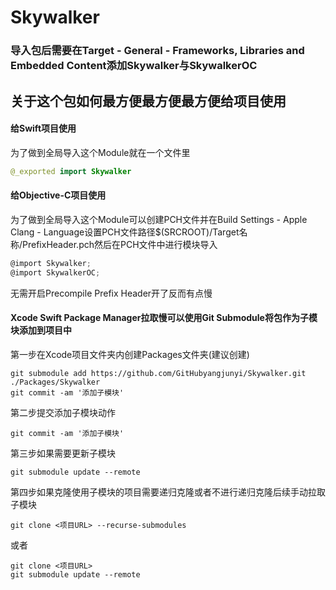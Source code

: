 # Skywalker
### 导入包后需要在Target - General - Frameworks, Libraries and Embedded Content添加Skywalker与SkywalkerOC
## 关于这个包如何最方便最方便最方便给项目使用
####  给Swift项目使用

为了做到全局导入这个Module就在一个文件里
```Swift
@_exported import Skywalker
```

####  给Objective-C项目使用
为了做到全局导入这个Module可以创建PCH文件并在Build Settings - Apple Clang - Language设置PCH文件路径$(SRCROOT)/Target名称/PrefixHeader.pch然后在PCH文件中进行模块导入
```Objective-C
@import Skywalker;
@import SkywalkerOC;
```
无需开启Precompile Prefix Header开了反而有点慢

#### Xcode Swift Package Manager拉取慢可以使用Git Submodule将包作为子模块添加到项目中
第一步在Xcode项目文件夹内创建Packages文件夹(建议创建)
```shell
git submodule add https://github.com/GitHubyangjunyi/Skywalker.git ./Packages/Skywalker
git commit -am '添加子模块'
```
第二步提交添加子模块动作
```shell
git commit -am '添加子模块'
```
第三步如果需要更新子模块
```shell
git submodule update --remote
```
第四步如果克隆使用子模块的项目需要递归克隆或者不进行递归克隆后续手动拉取子模块
```shell
git clone <项目URL> --recurse-submodules
```
或者
```shell
git clone <项目URL>
git submodule update --remote

```

